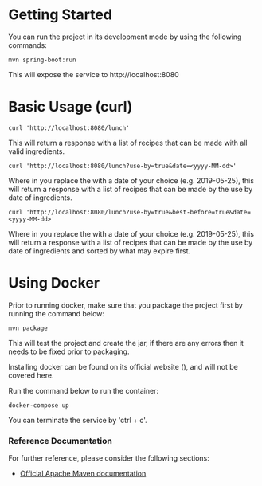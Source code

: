 # Getting Started
You can run the project in its development mode by using the following commands:

```
mvn spring-boot:run
```

This will expose the service to http://localhost:8080

# Basic Usage (curl)

```
curl 'http://localhost:8080/lunch'
```
This will return a response with a list of recipes that can be made with all valid ingredients.

```
curl 'http://localhost:8080/lunch?use-by=true&date=<yyyy-MM-dd>'
```
Where in you replace the <yyyy-MM-dd> with a date of your choice (e.g. 2019-05-25), this will return a response with a list of recipes that can be made by the use by date of ingredients.

```
curl 'http://localhost:8080/lunch?use-by=true&best-before=true&date=<yyyy-MM-dd>'
```
Where in you replace the <yyyy-MM-dd> with a date of your choice (e.g. 2019-05-25), this will return a response with a list of recipes that can be made by the use by date of ingredients and sorted by what may expire first.

# Using Docker
Prior to running docker, make sure that you package the project first by running the command below:
```
mvn package
```
This will test the project and create the jar, if there are any errors then it needs to be fixed prior to packaging.

Installing docker can be found on its official website (), and will not be covered here.

Run the command below to run the container:
```
docker-compose up
```

You can terminate the service by 'ctrl + c'.

### Reference Documentation
For further reference, please consider the following sections:

* [Official Apache Maven documentation](https://maven.apache.org/guides/index.html)


